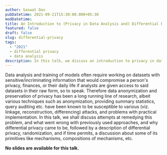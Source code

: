 ```yaml
---
author: Saswat Das
pubDatetime: 2021-09-21T15:30:00.000+05:30
modDatetime:
title: An Introduction to (Privacy in Data Analysis and) Differential Privacy
featured: false
draft: false
slug: differential-privacy
tags:
  - "2021"
  - differential privacy
  - data analysis
description: In this talk, we discuss an introduction to privacy in data analysis and differential privacy.
---
```


Data analysis and training of models often require working on datasets with sensitive/incriminating information that would compromise a person's privacy, finances, or their daily life if analysts are given access to said datasets in their raw form, so to speak. Therefore data anonymization and preservation of privacy has been a long running line of research, albeit various techniques such as anonymization, providing summary statistics, query auditing etc. have been known to be susceptible to various (viz. linkage, reconstruction, differencing) attacks, and problems with practical implementation. In this talk, we shall discuss attempts at remedying this problem, and what went wrong with previously used approaches, and why differential privacy came to be, followed by a description of differential privacy, randomization, and if time permits, a discussion about some of its primitives like mechanisms, compositions of mechanisms, etc.

**No slides are available for this talk.**
